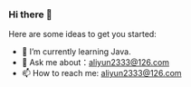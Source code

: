 ### Hi there 👋

Here are some ideas to get you started:

- 🌱 I’m currently learning Java.
- 💬 Ask me about：aliyun2333@126.com
- 📫 How to reach me: aliyun2333@126.com
<!--
**Grt1228/Grt1228** is a ✨ _special_ ✨ repository because its `README.md` (this file) appears on your GitHub profile.

Here are some ideas to get you started:

- 🔭 I’m currently working on ...
- 🌱 I’m currently learning ...
- 👯 I’m looking to collaborate on ...
- 🤔 I’m looking for help with ...
- 💬 Ask me about ...
- 📫 How to reach me: ...
- 😄 Pronouns: ...
- ⚡ Fun fact: ...
-->

